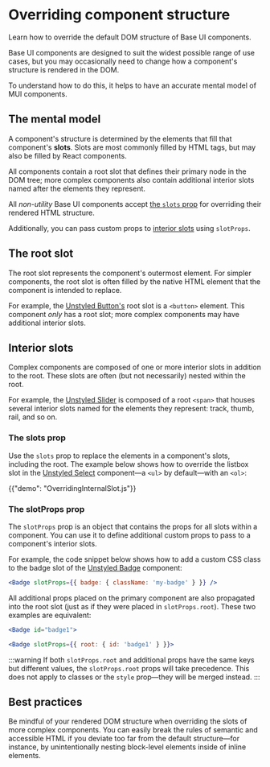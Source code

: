 # Overriding component structure

<p class="description">Learn how to override the default DOM structure of Base UI components.</p>

Base UI components are designed to suit the widest possible range of use cases, but you may occasionally need to change how a component's structure is rendered in the DOM.

To understand how to do this, it helps to have an accurate mental model of MUI components.

## The mental model

A component's structure is determined by the elements that fill that component's **slots**.
Slots are most commonly filled by HTML tags, but may also be filled by React components.

All components contain a root slot that defines their primary node in the DOM tree; more complex components also contain additional interior slots named after the elements they represent.

All _non-utility_ Base UI components accept [the `slots` prop](#the-slots-prop) for overriding their rendered HTML structure.

Additionally, you can pass custom props to [interior slots](#interior-slots) using `slotProps`.

## The root slot

The root slot represents the component's outermost element.
For simpler components, the root slot is often filled by the native HTML element that the component is intended to replace.

For example, the [Unstyled Button's](/base/react-button/) root slot is a `<button>` element.
This component _only_ has a root slot; more complex components may have additional interior slots.

## Interior slots

Complex components are composed of one or more interior slots in addition to the root.
These slots are often (but not necessarily) nested within the root.

For example, the [Unstyled Slider](/base/react-slider/) is composed of a root `<span>` that houses several interior slots named for the elements they represent: track, thumb, rail, and so on.

### The slots prop

Use the `slots` prop to replace the elements in a component's slots, including the root.
The example below shows how to override the listbox slot in the [Unstyled Select](/base/react-select/) component—a `<ul>` by default—with an `<ol>`:

{{"demo": "OverridingInternalSlot.js"}}

### The slotProps prop

The `slotProps` prop is an object that contains the props for all slots within a component.
You can use it to define additional custom props to pass to a component's interior slots.

For example, the code snippet below shows how to add a custom CSS class to the badge slot of the [Unstyled Badge](/base/react-badge/) component:

```jsx
<Badge slotProps={{ badge: { className: 'my-badge' } }} />
```

All additional props placed on the primary component are also propagated into the root slot (just as if they were placed in `slotProps.root`).
These two examples are equivalent:

```jsx
<Badge id="badge1">
```

```jsx
<Badge slotProps={{ root: { id: 'badge1' } }}>
```

:::warning
If both `slotProps.root` and additional props have the same keys but different values, the `slotProps.root` props will take precedence.
This does not apply to classes or the `style` prop—they will be merged instead.
:::

## Best practices

Be mindful of your rendered DOM structure when overriding the slots of more complex components.
You can easily break the rules of semantic and accessible HTML if you deviate too far from the default structure—for instance, by unintentionally nesting block-level elements inside of inline elements.
